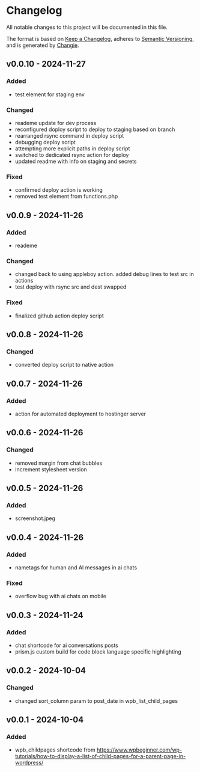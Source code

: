 # Changelog
All notable changes to this project will be documented in this file.

The format is based on [Keep a Changelog](https://keepachangelog.com/en/1.0.0/),
adheres to [Semantic Versioning](https://semver.org/spec/v2.0.0.html),
and is generated by [Changie](https://github.com/miniscruff/changie).


## v0.0.10 - 2024-11-27
### Added
* test element for staging env
### Changed
* reademe update for dev process
* reconfigured doploy script to deploy to staging based on branch
* rearranged rsync command in deploy script
* debugging deploy script
* attempting more explicit paths in deploy script
* switched to dedicated rsync action for deploy
* updated readme with info on staging and secrets
### Fixed
* confirmed deploy action is working
* removed test element from functions.php

## v0.0.9 - 2024-11-26
### Added
* reademe
### Changed
* changed back to using appleboy action. added debug lines to test src in actions
* test deploy with rsync src and dest swapped
### Fixed
* finalized github action deploy script

## v0.0.8 - 2024-11-26
### Changed
* converted deploy script to native action

## v0.0.7 - 2024-11-26
### Added
* action for automated deployment to hostinger server

## v0.0.6 - 2024-11-26
### Changed
* removed margin from chat bubbles
* increment stylesheet version

## v0.0.5 - 2024-11-26
### Added
* screenshot.jpeg

## v0.0.4 - 2024-11-26
### Added
* nametags for human and AI messages in ai chats
### Fixed
* overflow bug with ai chats on mobile

## v0.0.3 - 2024-11-24
### Added
* chat shortcode for ai conversations posts
* prism.js custom build for code block language specific highlighting

## v0.0.2 - 2024-10-04
### Changed
* changed sort_column param to post_date in wpb_list_child_pages

## v0.0.1 - 2024-10-04
### Added
* wpb_childpages shortcode from https://www.wpbeginner.com/wp-tutorials/how-to-display-a-list-of-child-pages-for-a-parent-page-in-wordpress/
